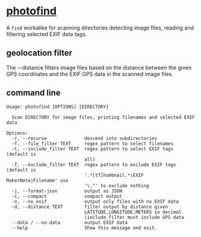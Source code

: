# [photofind](https://github.com/rstms/photofind)

A `find` workalike for scanning directories detecting image files, reading and filtering selected EXIF data tags.

## geolocation filter
The --distance filters image files based on the distance between the given GPS coordinates and the EXIF GPS data in the scanned image files.

## command line 
```
Usage: photofind [OPTIONS] [DIRECTORY]

  Scan DIRECTORY for image files, printing filenames and selected EXIF data

Options:
  -r, --recurse              descend into subdirectories
  -f, --file_filter TEXT     regex pattern to select filenames
  -t, --include_filter TEXT  regex pattern to select EXIF tags (default is
                             all)
  -T, --exclude_filter TEXT  regex pattern to exclude EXIF tags (default is
                             '.*[tT]humbnail.*|EXIF MakerNote|Filename' use
                             '\.^' to exclude nothing
  -j, --format-json          output as JSON
  -c, --compact              compact output
  -n, --no_exif              output only files with no EXIF data
  -d, --distance TEXT        filter output by distance given
                             LATITUDE,LONGITUDE,METERS in decimal
                             (include_filter must include GPS data
  --data / --no-data         output EXIF data
  --help                     Show this message and exit.
```
